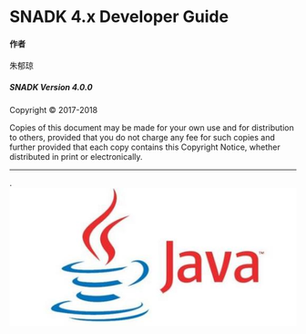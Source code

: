 # SNADK 4.x Developer Guide

#### **作者**

朱郁琼

##### SNADK Version 4.0.0

Copyright © 2017-2018

Copies of this document may be made for your own use and for distribution to others, provided that you do not charge any fee for such copies and further provided that each copy contains this Copyright Notice, whether distributed in print or electronically.

---

.![](/assets/java.png)

